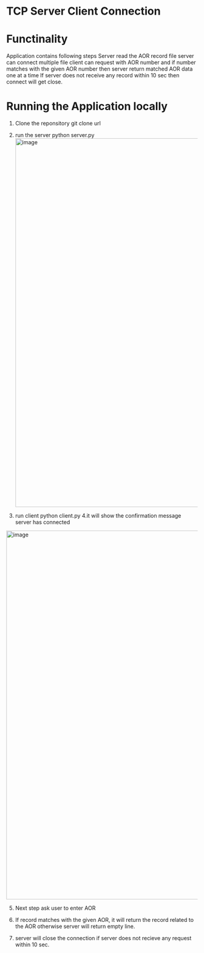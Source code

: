 # TCP Server Client Connection


# Functinality

Application contains following steps
Server read the AOR record file
server can connect multiple file
client can request with AOR number and if number matches with the given AOR number then server return matched AOR data one at a time
If server does not receive any record within 10 sec then connect will get close.

# Running the Application locally
1. Clone the reponsitory
git clone url
2. run the server
   python server.py
   <img width="969" alt="image" src="https://github.com/aartigoswami91/goto/assets/101053581/e42790ee-3225-4ede-85dd-864d65f081c2">

4. run client
   python client.py
4.it will show the confirmation message server has connected

<img width="969" alt="image" src="https://github.com/aartigoswami91/goto/assets/101053581/5bf44388-0f60-4e7b-86a7-a05148c42d17">

5. Next step ask user to enter AOR
   
7. If record matches with the given AOR, it will return the record related to the AOR otherwise server will return empty line.
   
8. server will close the connection if server does not recieve any request within 10 sec.

   
